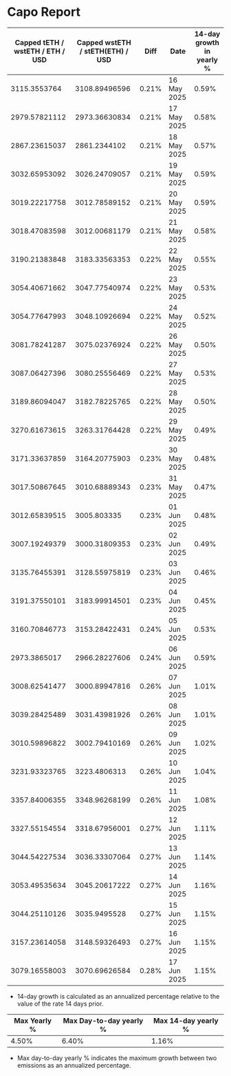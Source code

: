# Capo Report

| Capped tETH / wstETH / ETH / USD | Capped wstETH / stETH(ETH) / USD | Diff  | Date        | 14-day growth in yearly % |
| -------------------------------- | -------------------------------- | ----- | ----------- | ------------------------- |
| 3115.3553764                     | 3108.89496596                    | 0.21% | 16 May 2025 | 0.59%                     |
| 2979.57821112                    | 2973.36630834                    | 0.21% | 17 May 2025 | 0.58%                     |
| 2867.23615037                    | 2861.2344102                     | 0.21% | 18 May 2025 | 0.57%                     |
| 3032.65953092                    | 3026.24709057                    | 0.21% | 19 May 2025 | 0.59%                     |
| 3019.22217758                    | 3012.78589152                    | 0.21% | 20 May 2025 | 0.59%                     |
| 3018.47083598                    | 3012.00681179                    | 0.21% | 21 May 2025 | 0.58%                     |
| 3190.21383848                    | 3183.33563353                    | 0.22% | 22 May 2025 | 0.55%                     |
| 3054.40671662                    | 3047.77540974                    | 0.22% | 23 May 2025 | 0.53%                     |
| 3054.77647993                    | 3048.10926694                    | 0.22% | 24 May 2025 | 0.52%                     |
| 3081.78241287                    | 3075.02376924                    | 0.22% | 26 May 2025 | 0.50%                     |
| 3087.06427396                    | 3080.25556469                    | 0.22% | 27 May 2025 | 0.53%                     |
| 3189.86094047                    | 3182.78225765                    | 0.22% | 28 May 2025 | 0.50%                     |
| 3270.61673615                    | 3263.31764428                    | 0.22% | 29 May 2025 | 0.49%                     |
| 3171.33637859                    | 3164.20775903                    | 0.23% | 30 May 2025 | 0.48%                     |
| 3017.50867645                    | 3010.68889343                    | 0.23% | 31 May 2025 | 0.47%                     |
| 3012.65839515                    | 3005.803335                      | 0.23% | 01 Jun 2025 | 0.48%                     |
| 3007.19249379                    | 3000.31809353                    | 0.23% | 02 Jun 2025 | 0.49%                     |
| 3135.76455391                    | 3128.55975819                    | 0.23% | 03 Jun 2025 | 0.46%                     |
| 3191.37550101                    | 3183.99914501                    | 0.23% | 04 Jun 2025 | 0.45%                     |
| 3160.70846773                    | 3153.28422431                    | 0.24% | 05 Jun 2025 | 0.53%                     |
| 2973.3865017                     | 2966.28227606                    | 0.24% | 06 Jun 2025 | 0.59%                     |
| 3008.62541477                    | 3000.89947816                    | 0.26% | 07 Jun 2025 | 1.01%                     |
| 3039.28425489                    | 3031.43981926                    | 0.26% | 08 Jun 2025 | 1.01%                     |
| 3010.59896822                    | 3002.79410169                    | 0.26% | 09 Jun 2025 | 1.02%                     |
| 3231.93323765                    | 3223.4806313                     | 0.26% | 10 Jun 2025 | 1.04%                     |
| 3357.84006355                    | 3348.96268199                    | 0.26% | 11 Jun 2025 | 1.08%                     |
| 3327.55154554                    | 3318.67956001                    | 0.27% | 12 Jun 2025 | 1.11%                     |
| 3044.54227534                    | 3036.33307064                    | 0.27% | 13 Jun 2025 | 1.14%                     |
| 3053.49535634                    | 3045.20617222                    | 0.27% | 14 Jun 2025 | 1.16%                     |
| 3044.25110126                    | 3035.9495528                     | 0.27% | 15 Jun 2025 | 1.15%                     |
| 3157.23614058                    | 3148.59326493                    | 0.27% | 16 Jun 2025 | 1.15%                     |
| 3079.16558003                    | 3070.69626584                    | 0.28% | 17 Jun 2025 | 1.15%                     |

- 14-day growth is calculated as an annualized percentage relative to the value of the rate 14 days prior.

| Max Yearly % | Max Day-to-day yearly % | Max 14-day yearly % |
| ------------ | ----------------------- | ------------------- |
| 4.50%        | 6.40%                   | 1.16%               |

- Max day-to-day yearly % indicates the maximum growth between two emissions as an annualized percentage.
